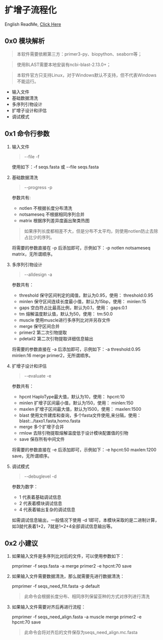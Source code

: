 # 扩增子流程化
English ReadMe, [Click Here](README_EN.md)

## 0x0 模块解析
> 本软件需要依赖第三方：primer3-py、biopython、seaborn等；

> 使用BLAST需要本地安装有ncbi-blast-2.13.0+；

> 本软件官方只支持Linux，对于Windows默认不支持，但不代表Windows不能运行。
+ 输入文件
+ 基础数据清洗
+ 多序列引物设计
+ 扩增子设计和评估
+ 调试模式

## 0x1 命令行参数
1. 输入文件
   > --file -f

    使用如下：-f seqs.fasta 或 --file seqs.fasta

2. 基础数据清洗
   > --progress -p

    参数共有:
    + notlen 不根据长度分布清洗
    + notsameseq 不根据相同序列合并
    + matrix 根据序列差异度画出聚类热图

    >如果序列长度都相差不大，但是分布不太平均，则使用notlen防止去除占比少的序列。

    将需要的参数直接在 -p 后添加即可，示例如下：-p notlen notsameseq matrix，无所谓顺序。

3. 多序列引物设计
   >--alldesign -a

    参数共有：
    + threshold 保守区间判定的阈值，默认为0.95，使用： threshold:0.95
    + minlen 保守区间连续长度最小值，默认为15bp，使用： minlen:15
    + gaps 空白符占比最高比例，默认为0.1，使用： gaps:0.1
    + tm 熔解温度默认值，默认为50，使用： tm:50.0
    + muscle 使用muscle进行多序列比对并另存文件
    + merge 保守区间合并
    + primer2 第二次引物提取
    + pdetail2 第二次引物提取详细信息输出

    将需要的参数直接在 -a 后添加即可，示例如下：-a threshold:0.95 minlen:16 merge primer2，无所谓顺序。

4. 扩增子设计和评估
   > --evaluate -e

    参数共有：
    + hpcnt HaploType最大值，默认为10，使用： hpcnt:10
    + minlen 扩增子区间最小值，默认为150，使用： minlen:150
    + maxlen 扩增子区间最大值，默认为1500，使用： maxlen:1500
    + blast 使用文件建库和查询，多个fasta文件使用,来分隔，使用： blast:../taxo1.fasta,homo.fasta
    + merge 多个扩增子合并
    + rmlow 去除引物提取熔解温度低于设计模块配置值的引物
    + save 保存所有中间文件

    将需要的参数直接在 -e 后添加即可，示例如下：-e hpcnt:50 maxlen:1200 save，无所谓顺序。

5. 调试模式
   > --debuglevel -d

    参数为数字：
    + 1 代表着基础调试信息
    + 2 代表着模块调试信息
    + 4 代表着输出复杂的调试信息

    如需调试信息输出，一般情况下使用 -d 1即可，本模块采取的是二进制计算，如3就代表着1+2，7就是1+2+4全部调试信息输出等。

## 0x2 小建议
1. 如果输入文件是多序列比对后的文件，可以使用参数如下：

    pmprimer -f seqs.fasta -a merge primer2 -e hpcnt:70 save

2. 如果输入文件需要数据清洗，那么就需要先进行数据清洗：

    pmprimer -f seqs_need_filt.fasta -p default
    > 此命令会根据长度分布、相同序列保留亚种的方式对序列进行清洗

3. 如果输入文件需要对齐后再进行流程：

    pmprimer -f seqs_need_align.fasta -a muscle merge primer2 -e hpcnt:70 save
    > 此命令会将对齐后的文件保存为seqs_need_align.mc.fasta